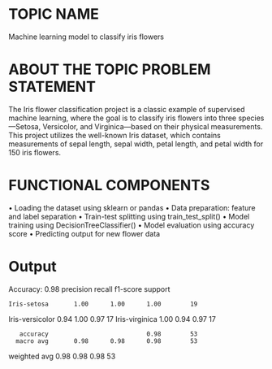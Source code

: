 # TOPIC NAME
Machine learning model to classify iris flowers

# ABOUT THE TOPIC PROBLEM STATEMENT
The Iris flower classification project is a classic example of supervised machine learning, where the goal is to classify iris flowers into three species—Setosa, Versicolor, and Virginica—based on their physical measurements. This project utilizes the well-known Iris dataset, which contains measurements of sepal length, sepal width, petal length, and petal width for 150 iris flowers.

# FUNCTIONAL COMPONENTS
• Loading the dataset using sklearn or pandas
• Data preparation: feature and label separation
• Train-test splitting using train_test_split()
• Model training using DecisionTreeClassifier()
• Model evaluation using accuracy score
• Predicting output for new flower data

# Output
Accuracy: 0.98
                 precision    recall  f1-score   support

    Iris-setosa       1.00      1.00      1.00        19
Iris-versicolor       0.94      1.00      0.97        17
 Iris-virginica       1.00      0.94      0.97        17

       accuracy                           0.98        53
      macro avg       0.98      0.98      0.98        53
   weighted avg       0.98      0.98      0.98        53
